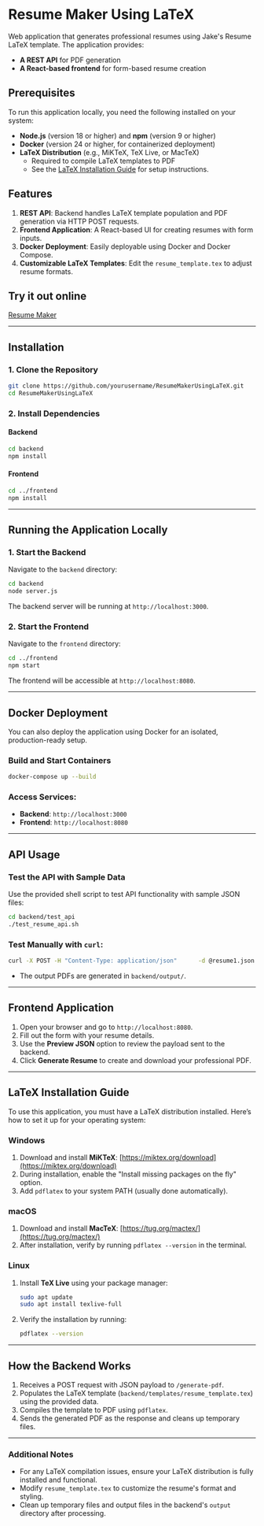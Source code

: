 
# Resume Maker Using LaTeX

Web application that generates professional resumes using Jake's Resume LaTeX template. The application provides:
- **A REST API** for PDF generation
- **A React-based frontend** for form-based resume creation

## Prerequisites
To run this application locally, you need the following installed on your system:
- **Node.js** (version 18 or higher) and **npm** (version 9 or higher)
- **Docker** (version 24 or higher, for containerized deployment)
- **LaTeX Distribution** (e.g., MiKTeX, TeX Live, or MacTeX)
  - Required to compile LaTeX templates to PDF
  - See the [LaTeX Installation Guide](#latex-installation-guide) for setup instructions.

## Features
1. **REST API**: Backend handles LaTeX template population and PDF generation via HTTP POST requests.
2. **Frontend Application**: A React-based UI for creating resumes with form inputs.
3. **Docker Deployment**: Easily deployable using Docker and Docker Compose.
4. **Customizable LaTeX Templates**: Edit the `resume_template.tex` to adjust resume formats.

## Try it out online

[Resume Maker](http://104.154.221.187)

---

## Installation
### 1. Clone the Repository
```bash
git clone https://github.com/yourusername/ResumeMakerUsingLaTeX.git
cd ResumeMakerUsingLaTeX
```

### 2. Install Dependencies
#### Backend
```bash
cd backend
npm install
```

#### Frontend
```bash
cd ../frontend
npm install
```

---

## Running the Application Locally
### 1. Start the Backend
Navigate to the `backend` directory:
```bash
cd backend
node server.js
```
The backend server will be running at `http://localhost:3000`.

### 2. Start the Frontend
Navigate to the `frontend` directory:
```bash
cd ../frontend
npm start
```
The frontend will be accessible at `http://localhost:8080`.

---

## Docker Deployment
You can also deploy the application using Docker for an isolated, production-ready setup.

### Build and Start Containers
```bash
docker-compose up --build
```

### Access Services:
- **Backend**: `http://localhost:3000`
- **Frontend**: `http://localhost:8080`

---

## API Usage
### Test the API with Sample Data
Use the provided shell script to test API functionality with sample JSON files:
```bash
cd backend/test_api
./test_resume_api.sh
```

### Test Manually with `curl`:
```bash
curl -X POST -H "Content-Type: application/json"      -d @resume1.json      http://localhost:3000/generate-pdf
```

- The output PDFs are generated in `backend/output/`.

---

## Frontend Application
1. Open your browser and go to `http://localhost:8080`.
2. Fill out the form with your resume details.
3. Use the **Preview JSON** option to review the payload sent to the backend.
4. Click **Generate Resume** to create and download your professional PDF.

---

## LaTeX Installation Guide
To use this application, you must have a LaTeX distribution installed. Here’s how to set it up for your operating system:

### Windows
1. Download and install **MiKTeX**: [https://miktex.org/download](https://miktex.org/download)
2. During installation, enable the "Install missing packages on the fly" option.
3. Add `pdflatex` to your system PATH (usually done automatically).

### macOS
1. Download and install **MacTeX**: [https://tug.org/mactex/](https://tug.org/mactex/)
2. After installation, verify by running `pdflatex --version` in the terminal.

### Linux
1. Install **TeX Live** using your package manager:
   ```bash
   sudo apt update
   sudo apt install texlive-full
   ```
2. Verify the installation by running:
   ```bash
   pdflatex --version
   ```

---

## How the Backend Works
1. Receives a POST request with JSON payload to `/generate-pdf`.
2. Populates the LaTeX template (`backend/templates/resume_template.tex`) using the provided data.
3. Compiles the template to PDF using `pdflatex`.
4. Sends the generated PDF as the response and cleans up temporary files.

---


### Additional Notes
- For any LaTeX compilation issues, ensure your LaTeX distribution is fully installed and functional.
- Modify `resume_template.tex` to customize the resume's format and styling.
- Clean up temporary files and output files in the backend's `output` directory after processing.


